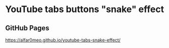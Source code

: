 # YouTube tabs buttons "snake" effect

## GitHub Pages
https://alfar0meo.github.io/youtube-tabs-snake-effect/
